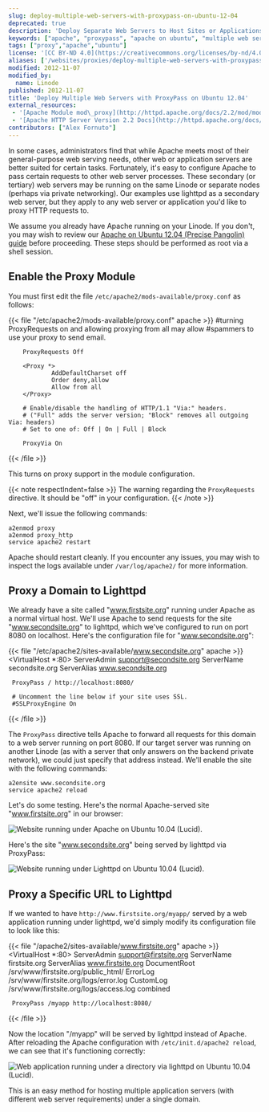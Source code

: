 ```yaml
---
slug: deploy-multiple-web-servers-with-proxypass-on-ubuntu-12-04
deprecated: true
description: 'Deploy Separate Web Servers to Host Sites or Applications Using ProxyPass with Apache.'
keywords: ["apache", "proxypass", "apache on ubuntu", "multiple web servers", "lighttpd"]
tags: ["proxy","apache","ubuntu"]
license: '[CC BY-ND 4.0](https://creativecommons.org/licenses/by-nd/4.0)'
aliases: ['/websites/proxies/deploy-multiple-web-servers-with-proxypass-on-ubuntu-12-04/','/web-servers/apache/proxy-configuration/multiple-webservers-proxypass-ubuntu-12-04-precise/','/websites/proxies/multiple-web-services-with-proxypass-on-ubuntu-12-04-precise-pangolin/']
modified: 2012-11-07
modified_by:
  name: Linode
published: 2012-11-07
title: 'Deploy Multiple Web Servers with ProxyPass on Ubuntu 12.04'
external_resources:
 - '[Apache Module mod\_proxy](http://httpd.apache.org/docs/2.2/mod/mod_proxy.html)'
 - '[Apache HTTP Server Version 2.2 Docs](http://httpd.apache.org/docs/2.2/)'
contributors: ["Alex Fornuto"]
---
```


In some cases, administrators find that while Apache meets most of their general-purpose web serving needs, other web or application servers are better suited for certain tasks. Fortunately, it's easy to configure Apache to pass certain requests to other web server processes. These secondary (or tertiary) web servers may be running on the same Linode or separate nodes (perhaps via private networking). Our examples use lighttpd as a secondary web server, but they apply to any web server or application you'd like to proxy HTTP requests to.

We assume you already have Apache running on your Linode. If you don't, you may wish to review our [Apache on Ubuntu 12.04 (Precise Pangolin) guide](/docs/websites/apache/apache-2-web-server-on-ubuntu-12-04-lts-precise-pangolin) before proceeding. These steps should be performed as root via a shell session.

## Enable the Proxy Module

You must first edit the file `/etc/apache2/mods-available/proxy.conf` as follows:

{{< file "/etc/apache2/mods-available/proxy.conf" apache >}}
<IfModule mod_proxy.c>
        #turning ProxyRequests on and allowing proxying from all may allow
        #spammers to use your proxy to send email.

        ProxyRequests Off

        <Proxy *>
                AddDefaultCharset off
                Order deny,allow
                Allow from all
        </Proxy>

        # Enable/disable the handling of HTTP/1.1 "Via:" headers.
        # ("Full" adds the server version; "Block" removes all outgoing Via: headers)
        # Set to one of: Off | On | Full | Block

        ProxyVia On
</IfModule>

{{< /file >}}


This turns on proxy support in the module configuration.

{{< note respectIndent=false >}}
The warning regarding the `ProxyRequests` directive. It should be "off" in your configuration.
{{< /note >}}

Next, we'll issue the following commands:

    a2enmod proxy
    a2enmod proxy_http
    service apache2 restart

Apache should restart cleanly. If you encounter any issues, you may wish to inspect the logs available under `/var/log/apache2/` for more information.

## Proxy a Domain to Lighttpd

We already have a site called "www.firstsite.org" running under Apache as a normal virtual host. We'll use Apache to send requests for the site "www.secondsite.org" to lighttpd, which we've configured to run on port 8080 on localhost. Here's the configuration file for "www.secondsite.org":

{{< file "/etc/apache2/sites-available/www.secondsite.org" apache >}}
<VirtualHost *:80>
     ServerAdmin support@secondsite.org
     ServerName secondsite.org
     ServerAlias www.secondsite.org

     ProxyPass / http://localhost:8080/

     # Uncomment the line below if your site uses SSL.
     #SSLProxyEngine On
</VirtualHost>

{{< /file >}}


The `ProxyPass` directive tells Apache to forward all requests for this domain to a web server running on port 8080. If our target server was running on another Linode (as with a server that only answers on the backend private network), we could just specify that address instead. We'll enable the site with the following commands:

    a2ensite www.secondsite.org
    service apache2 reload

Let's do some testing. Here's the normal Apache-served site "www.firstsite.org" in our browser:

![Website running under Apache on Ubuntu 10.04 (Lucid).](1147-proxypass-apache-site.png)

Here's the site "www.secondsite.org" being served by lighttpd via ProxyPass:

![Website running under Lighttpd on Ubuntu 10.04 (Lucid).](1149-proxypass-lighttpd-site.png)

## Proxy a Specific URL to Lighttpd

If we wanted to have `http://www.firstsite.org/myapp/` served by a web application running under lighttpd, we'd simply modify its configuration file to look like this:

{{< file "/apache2/sites-available/www.firstsite.org" apache >}}
<VirtualHost *:80>
     ServerAdmin support@firstsite.org
     ServerName firstsite.org
     ServerAlias www.firstsite.org
     DocumentRoot /srv/www/firstsite.org/public_html/
     ErrorLog /srv/www/firstsite.org/logs/error.log
     CustomLog /srv/www/firstsite.org/logs/access.log combined

     ProxyPass /myapp http://localhost:8080/
</VirtualHost>

{{< /file >}}


Now the location "/myapp" will be served by lighttpd instead of Apache. After reloading the Apache configuration with `/etc/init.d/apache2 reload`, we can see that it's functioning correctly:

![Web application running under a directory via lighttpd on Ubuntu 10.04 (Lucid).](1150-proxypass-lighttpd-directory.png)

This is an easy method for hosting multiple application servers (with different web server requirements) under a single domain.
